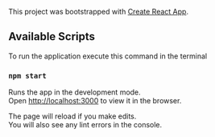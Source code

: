 This project was bootstrapped with [Create React App](https://github.com/facebook/create-react-app).

## Available Scripts

To run the application execute this command in the terminal

### `npm start`

Runs the app in the development mode.<br>
Open [http://localhost:3000](http://localhost:3000) to view it in the browser.

The page will reload if you make edits.<br>
You will also see any lint errors in the console.

